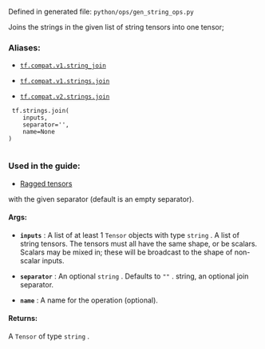 Defined in generated file:  `python/ops/gen_string_ops.py` 

Joins the strings in the given list of string tensors into one tensor;



### Aliases:

- [ `tf.compat.v1.string_join` ](/api_docs/python/tf/strings/join)

- [ `tf.compat.v1.strings.join` ](/api_docs/python/tf/strings/join)

- [ `tf.compat.v2.strings.join` ](/api_docs/python/tf/strings/join)



```
 tf.strings.join(
    inputs,
    separator='',
    name=None
)
 
```



### Used in the guide:

- [Ragged tensors](https://tensorflow.google.cn/guide/ragged_tensor)

with the given separator (default is an empty separator).



#### Args:

- **`inputs`** : A list of at least 1  `Tensor`  objects with type  `string` .
A list of string tensors.  The tensors must all have the same shape,
or be scalars.  Scalars may be mixed in; these will be broadcast to the shape
of non-scalar inputs.

- **`separator`** : An optional  `string` . Defaults to  `""` .
string, an optional join separator.

- **`name`** : A name for the operation (optional).



#### Returns:
A  `Tensor`  of type  `string` .

